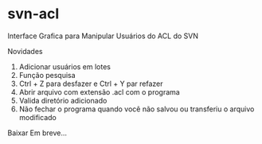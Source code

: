 # svn-acl
Interface Grafica para Manipular Usuários do ACL do SVN

Novidades
 1. Adicionar usuários em lotes
 2. Função pesquisa
 4. Ctrl + Z para desfazer e Ctrl + Y par refazer
 5. Abrir arquivo com extensão .acl com o programa
 6. Valida diretório adicionado
 7. Não fechar o programa quando você não salvou ou transferiu o arquivo modificado
 
Baixar Em breve...
